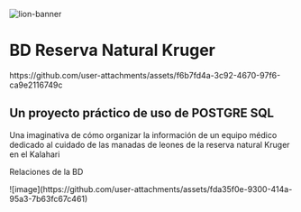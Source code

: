![lion-banner](https://github.com/user-attachments/assets/6e980f01-ec1f-41cd-a7cb-5af8437a8b09)

<h1>BD Reserva Natural Kruger</h1>
https://github.com/user-attachments/assets/f6b7fd4a-3c92-4670-97f6-ca9e2116749c


<h2>Un proyecto práctico de uso de POSTGRE SQL</h2>
<p>Una imaginativa de cómo organizar la información de un equipo médico dedicado al cuidado de las manadas de leones de la reserva natural Kruger en el Kalahari</p>

<p>Relaciones de la BD</p>
![image](https://github.com/user-attachments/assets/fda35f0e-9300-414a-95a3-7b63fc67c461)
